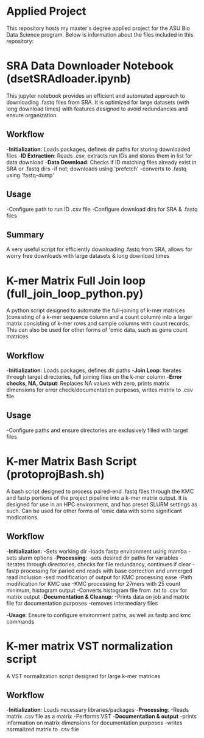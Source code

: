 # Applied Project
This repository hosts my master's degree applied project for the ASU Bio Data Science program. Below is information about the files included in this repository:

# SRA Data Downloader Notebook (dsetSRAdloader.ipynb)

This jupyter notebook provides an efficient and automated approach to downloading .fastq files from SRA. It is optimized for large datasets (with long download times) with features designed to avoid redundancies and ensure organization. 

## Workflow
-**Initialization**: Loads packages, defines dir paths for storing downloaded files
-**ID Extraction**: Reads .csv, extracts run IDs and stores them in list for data download
-**Data Download**: Checks if ID matching files already exist in SRA or .fastq dirs
   -if not; downloads using 'prefetch'
   -converts to .fastq using 'fastq-dump'
## Usage 
-Configure path to run ID .csv file 
-Configure download dirs for SRA & .fastq files

## Summary
A very useful script for efficiently downloading .fastq from SRA, allows for worry free downloads with large datasets & long download times

# K-mer Matrix Full Join loop (full_join_loop_python.py)
A python script designed to automate the full-joining of k-mer matrices (consisting of a k-mer sequence column and a count column) into a larger matrix consisting of k-mer rows and sample columns with count records. This can also be used for other forms of 'omic data, such as gene count matrices. 

## Workflow
-**Initialization**: Loads packages, defines dir paths
-**Join Loop**: Iterates through target directories, full joining files on the k-mer column 
-**Error checks, NA, Output**: Replaces NA values with zero, prints matrix dimensions for error check/documentation purposes, writes matrix to .csv file

## Usage
-Configure paths and ensure directories are exclusively filled with target files

# K-mer Matrix Bash Script (protoprojBash.sh)
A bash script designed to process paired-end .fastq files through the KMC and fastp portions of the project pipeline into a k-mer matrix output. It is designed for use in an HPC environment, and has preset SLURM settings as such. Can be used for other forms of 'omic data with some significant modications. 

## Workflow 
-**Initialization**:
   -Sets working dir 
   -loads fastp environment using mamba
   -sets slurm options
-**Processing**:
   -sets desired dir paths for variables 
   -iterates through directories, checks for file redundancy, continues if clear
   -fastp processing for paried end reads with base correction and unmerged read inclusion
   -sed modification of output for KMC processing ease
   -Path modification for KMC use
   -KMC processing for 27mers with 25 count minimum, histogram output
   -Converts histogram file from .txt to .csv for matrix output
-**Documentation & Cleanup**:
   -Prints data on job and matrix file for documentation purposes
   -removes intermediary files
   
-**Usage**: Ensure to configure environment paths, as well as fastp and kmc commands

# K-mer matrix VST normalization script
A VST normalization script designed for large k-mer matrices 

## Workflow
-**Initialization**: Loads necessary libraries/packages 
-**Processing**: 
   -Reads matrix .csv file as a matrix
   -Performs VST
-**Documentation & output**
   -prints information on matrix dimensions for documentation purposes
   -writes normalized matrix to .csv file


   

